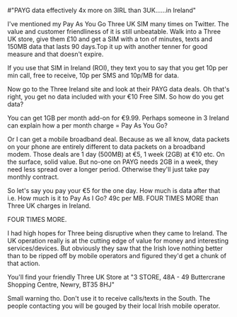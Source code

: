 #"PAYG data effectively 4x more on 3IRL than 3UK......in Ireland"


 <p>I've mentioned my Pay As You Go Three UK SIM many times on Twitter. The value and customer friendliness of it is still unbeatable. Walk into a Three UK store, give them &pound;10 and get a SIM with a ton of minutes, texts and 150MB data that lasts 90 days.Top it up with another tenner for good measure and that doesn't expire.</p>
<p>If you use that SIM in Ireland (ROI), they text you to say that you get 10p per min call, free to receive, 10p per SMS and 10p/MB for data.</p>
<p>Now go to the Three Ireland site and look at their PAYG data deals. Oh that's right, you get no data included with your &euro;10 Free SIM. So how do you get data?</p>
<p>You can get 1GB per month add-on for &euro;9.99. Perhaps someone in 3 Ireland can explain how a per month charge = Pay As You Go?</p>
<p>Or I can get a mobile broadband deal. Because as we all know, data packets on your phone are entirely different to data packets on a broadband modem. Those deals are 1 day (500MB) at &euro;5, 1 week (2GB) at &euro;10 etc. On the surface, solid value. But no-one on PAYG needs 2GB in a week, they need less spread over a longer period. Otherwise they'll just take pay monthly contract.</p>
<p>So let's say you pay your &euro;5 for the one day. How much is data after that i.e. How much is it to Pay As I Go? 49c per MB. FOUR TIMES MORE than Three UK charges in Ireland.</p>
<p>FOUR TIMES MORE.</p>
<p>I had high hopes for Three being disruptive when they came to Ireland. The UK operation really is at the cutting edge of value for money and interesting services/devices. But obviously they saw that the Irish love nothing better than to be ripped off by mobile operators and figured they'd get a chunk of that action.</p>
<p>You'll find your friendly Three UK Store at "3 STORE, 48A - 49 Buttercrane Shopping Centre, Newry, BT35 8HJ"</p>
<p>Small warning tho. Don't use it to receive calls/texts in the South. The people contacting you will be gouged by their local Irish mobile operator.</p>
<p>&nbsp;</p>
 